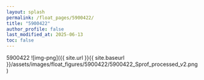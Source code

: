 ```yaml
---
layout: splash
permalink: /float_pages/5900422/
title: "5900422"
author_profile: false
last_modified_at: 2025-06-13
toc: false
---
```

 
5900422
![img-png]({{ site.url }}{{ site.baseurl }}/assets/images/float_figures/5900422/5900422_Sprof_processed_v2.png)